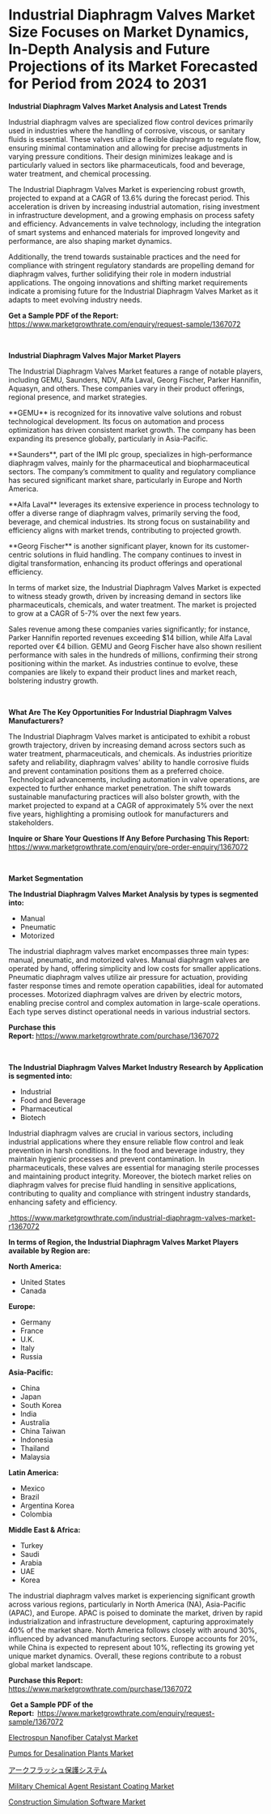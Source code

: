 <p><h1>Industrial Diaphragm Valves Market Size Focuses on Market Dynamics, In-Depth Analysis and Future Projections of its Market Forecasted for Period from 2024 to 2031</h1></p><p><strong>Industrial Diaphragm Valves Market Analysis and Latest Trends</strong></p>
<p><p>Industrial diaphragm valves are specialized flow control devices primarily used in industries where the handling of corrosive, viscous, or sanitary fluids is essential. These valves utilize a flexible diaphragm to regulate flow, ensuring minimal contamination and allowing for precise adjustments in varying pressure conditions. Their design minimizes leakage and is particularly valued in sectors like pharmaceuticals, food and beverage, water treatment, and chemical processing.</p><p>The Industrial Diaphragm Valves Market is experiencing robust growth, projected to expand at a CAGR of 13.6% during the forecast period. This acceleration is driven by increasing industrial automation, rising investment in infrastructure development, and a growing emphasis on process safety and efficiency. Advancements in valve technology, including the integration of smart systems and enhanced materials for improved longevity and performance, are also shaping market dynamics. </p><p>Additionally, the trend towards sustainable practices and the need for compliance with stringent regulatory standards are propelling demand for diaphragm valves, further solidifying their role in modern industrial applications. The ongoing innovations and shifting market requirements indicate a promising future for the Industrial Diaphragm Valves Market as it adapts to meet evolving industry needs.</p></p>
<p><strong>Get a Sample PDF of the Report:&nbsp;</strong> <a href="https://www.marketgrowthrate.com/enquiry/request-sample/1367072">https://www.marketgrowthrate.com/enquiry/request-sample/1367072</a></p>
<p>&nbsp;</p>
<p><strong>Industrial Diaphragm Valves Major Market Players</strong></p>
<p><p>The Industrial Diaphragm Valves Market features a range of notable players, including GEMU, Saunders, NDV, Alfa Laval, Georg Fischer, Parker Hannifin, Aquasyn, and others. These companies vary in their product offerings, regional presence, and market strategies.</p><p>**GEMU** is recognized for its innovative valve solutions and robust technological development. Its focus on automation and process optimization has driven consistent market growth. The company has been expanding its presence globally, particularly in Asia-Pacific.</p><p>**Saunders**, part of the IMI plc group, specializes in high-performance diaphragm valves, mainly for the pharmaceutical and biopharmaceutical sectors. The company’s commitment to quality and regulatory compliance has secured significant market share, particularly in Europe and North America.</p><p>**Alfa Laval** leverages its extensive experience in process technology to offer a diverse range of diaphragm valves, primarily serving the food, beverage, and chemical industries. Its strong focus on sustainability and efficiency aligns with market trends, contributing to projected growth.</p><p>**Georg Fischer** is another significant player, known for its customer-centric solutions in fluid handling. The company continues to invest in digital transformation, enhancing its product offerings and operational efficiency.</p><p>In terms of market size, the Industrial Diaphragm Valves Market is expected to witness steady growth, driven by increasing demand in sectors like pharmaceuticals, chemicals, and water treatment. The market is projected to grow at a CAGR of 5-7% over the next few years.</p><p>Sales revenue among these companies varies significantly; for instance, Parker Hannifin reported revenues exceeding $14 billion, while Alfa Laval reported over €4 billion. GEMU and Georg Fischer have also shown resilient performance with sales in the hundreds of millions, confirming their strong positioning within the market. As industries continue to evolve, these companies are likely to expand their product lines and market reach, bolstering industry growth.</p></p>
<p>&nbsp;</p>
<p><strong>What Are The Key Opportunities For Industrial Diaphragm Valves Manufacturers?</strong></p>
<p><p>The Industrial Diaphragm Valves market is anticipated to exhibit a robust growth trajectory, driven by increasing demand across sectors such as water treatment, pharmaceuticals, and chemicals. As industries prioritize safety and reliability, diaphragm valves' ability to handle corrosive fluids and prevent contamination positions them as a preferred choice. Technological advancements, including automation in valve operations, are expected to further enhance market penetration. The shift towards sustainable manufacturing practices will also bolster growth, with the market projected to expand at a CAGR of approximately 5% over the next five years, highlighting a promising outlook for manufacturers and stakeholders.</p></p>
<p><strong>Inquire or Share Your Questions If Any Before Purchasing This Report:</strong> <a href="https://www.marketgrowthrate.com/enquiry/pre-order-enquiry/1367072">https://www.marketgrowthrate.com/enquiry/pre-order-enquiry/1367072</a></p>
<p>&nbsp;</p>
<p><strong>Market Segmentation</strong></p>
<p><strong>The Industrial Diaphragm Valves Market Analysis by types is segmented into:</strong></p>
<p><ul><li>Manual</li><li>Pneumatic</li><li>Motorized</li></ul></p>
<p><p>The industrial diaphragm valves market encompasses three main types: manual, pneumatic, and motorized valves. Manual diaphragm valves are operated by hand, offering simplicity and low costs for smaller applications. Pneumatic diaphragm valves utilize air pressure for actuation, providing faster response times and remote operation capabilities, ideal for automated processes. Motorized diaphragm valves are driven by electric motors, enabling precise control and complex automation in large-scale operations. Each type serves distinct operational needs in various industrial sectors.</p></p>
<p><strong>Purchase this Report:&nbsp;</strong><a href="https://www.marketgrowthrate.com/purchase/1367072">https://www.marketgrowthrate.com/purchase/1367072</a></p>
<p>&nbsp;</p>
<p><strong>The Industrial Diaphragm Valves Market Industry Research by Application is segmented into:</strong></p>
<p><ul><li>Industrial</li><li>Food and Beverage</li><li>Pharmaceutical</li><li>Biotech</li></ul></p>
<p><p>Industrial diaphragm valves are crucial in various sectors, including industrial applications where they ensure reliable flow control and leak prevention in harsh conditions. In the food and beverage industry, they maintain hygienic processes and prevent contamination. In pharmaceuticals, these valves are essential for managing sterile processes and maintaining product integrity. Moreover, the biotech market relies on diaphragm valves for precise fluid handling in sensitive applications, contributing to quality and compliance with stringent industry standards, enhancing safety and efficiency.</p></p>
<p><a href="https://www.marketgrowthrate.com/industrial-diaphragm-valves-market-r1367072">&nbsp;https://www.marketgrowthrate.com/industrial-diaphragm-valves-market-r1367072</a></p>
<p><strong>In terms of Region, the Industrial Diaphragm Valves Market Players available by Region are:</strong></p>
<p>
    <p> <strong> North America: </strong>
        <ul>
            <li>United States</li>
            <li>Canada</li>
        </ul>
        </p> 
    <p> <strong> Europe: </strong>
        <ul>
            <li>Germany</li>
            <li>France</li>
            <li>U.K.</li>
            <li>Italy</li>
            <li>Russia</li>
        </ul>
        </p> 
    <p> <strong> Asia-Pacific: </strong>
        <ul>
            <li>China</li>
            <li>Japan</li>
            <li>South Korea</li>
            <li>India</li>
            <li>Australia</li>
            <li>China Taiwan</li>
            <li>Indonesia</li>
            <li>Thailand</li>
            <li>Malaysia</li>
        </ul>
        </p> 
    <p> <strong> Latin America: </strong>
        <ul>
            <li>Mexico</li>
            <li>Brazil</li>
            <li>Argentina Korea</li>
            <li>Colombia</li>
        </ul>
        </p> 
    <p> <strong> Middle East & Africa: </strong>
        <ul>
            <li>Turkey</li>
            <li>Saudi</li>
            <li>Arabia</li>
            <li>UAE</li>
            <li>Korea</li>
        </ul>
    </p>
    </p>
<p><p>The industrial diaphragm valves market is experiencing significant growth across various regions, particularly in North America (NA), Asia-Pacific (APAC), and Europe. APAC is poised to dominate the market, driven by rapid industrialization and infrastructure development, capturing approximately 40% of the market share. North America follows closely with around 30%, influenced by advanced manufacturing sectors. Europe accounts for 20%, while China is expected to represent about 10%, reflecting its growing yet unique market dynamics. Overall, these regions contribute to a robust global market landscape.</p></p>
<p><strong>Purchase this Report: </strong><a href="https://www.marketgrowthrate.com/purchase/1367072">https://www.marketgrowthrate.com/purchase/1367072</a></p>
<p>&nbsp;<strong>Get a Sample PDF of the Report:&nbsp;&nbsp;</strong><a href="https://www.marketgrowthrate.com/enquiry/request-sample/1367072">https://www.marketgrowthrate.com/enquiry/request-sample/1367072</a></p>
<p><strong></strong></p>
<p><p><a href="https://issuu.com/reportprime-2/docs/electrospun-nanofiber-catalyst-mark_dbd049da510a8f">Electrospun Nanofiber Catalyst Market</a></p><p><a href="https://github.com/LacThu1/Market-Research-Report-List-1/blob/main/pumps-for-desalination-plants-market.md">Pumps for Desalination Plants Market</a></p><p><a href="https://medium.com/@raoulboyer2023/%E3%82%A2%E3%83%BC%E3%82%AF%E3%83%95%E3%83%A9%E3%83%83%E3%82%B7%E3%83%A5%E4%BF%9D%E8%AD%B7%E3%82%B7%E3%82%B9%E3%83%86%E3%83%A0%E5%B8%82%E5%A0%B4%E3%81%AE%E8%A6%8F%E6%A8%A1-%E6%88%90%E9%95%B7%E5%82%BE%E5%90%91-%E7%B5%B1%E8%A8%88-%E4%BA%88%E6%B8%AC-2024%E5%B9%B4-2031%E5%B9%B4-d8b93e8caf0b">アークフラッシュ保護システム</a></p><p><a href="https://issuu.com/reportprime-2/docs/military-chemical-agent-resistant-c_293799d6350964">Military Chemical Agent Resistant Coating Market</a></p><p><a href="https://www.linkedin.com/pulse/how-regional-markets-adapting-construction-simulation-software-37jxe?trackingId=8t0ggdzbSHGGzHx%2BKeI%2B2A%3D%3D">Construction Simulation Software Market</a></p></p>